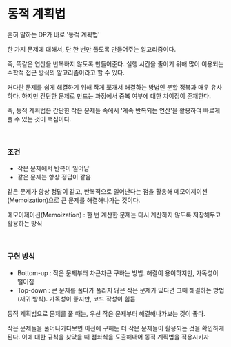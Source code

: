 # 동적 계획법

흔히 말하는 DP가 바로 '동적 계획법'

한 가지 문제에 대해서, 단 한 번만 풀도록 만들어주는 알고리즘이다.

즉, 똑같은 연산을 반복하지 않도록 만들어준다. 실행 시간을 줄이기 위해 많이 이용되는 수학적 접근 방식의 알고리즘이라고 할 수 있다.

커다란 문제를 쉽게 해결하기 위해 작게 쪼개서 해결하는 방법인 분할 정복과 매우 유사하다. 하지만 간단한 문제로 만드는 과정에서 중복 여부에 대한 차이점이 존재한다.

즉, 동적 계획법은 간단한 작은 문제들 속에서 '계속 반복되는 연산'을 활용하여 빠르게 풀 수 있는 것이 핵심이다.

<br/>

### 조건

-   작은 문제에서 반복이 일어남
-   같은 문제는 항상 정답이 같음

같은 문제가 항상 정답이 같고, 반복적으로 일어난다는 점을 활용해 메모이제이션(Memoization)으로 큰 문제를 해결해나가는 것이다.

메모이제이션(Memoization) : 한 번 계산한 문제는 다시 계산하지 않도록 저장해두고 활용하는 방식

<br/>

### 구현 방식

-   Bottom-up : 작은 문제부터 차근차근 구하는 방법. 해결이 용이하지만, 가독성이 떨어짐
-   Top-down : 큰 문제를 풀다가 풀리지 않은 작은 문제가 있다면 그때 해결하는 방법 (재귀 방식). 가독성이 좋지만, 코드 작성이 힘듬

동적 계획법으로 문제를 풀 때는, 우선 작은 문제부터 해결해나가보는 것이 좋다.

작은 문제들을 풀어나가다보면 이전에 구해둔 더 작은 문제들이 활용되는 것을 확인하게 된다. 이에 대한 규칙을 찾았을 때 점화식을 도출해내어 동적 계획법을 적용시키자

